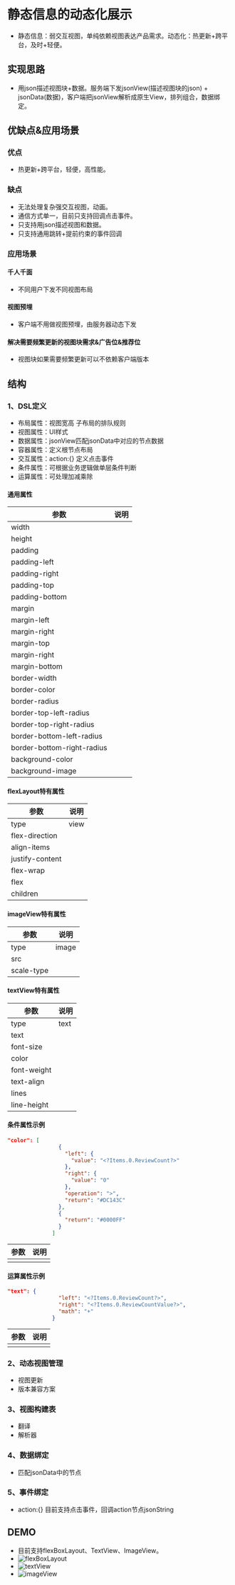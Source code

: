 # 静态信息的动态化展示

- 静态信息：弱交互视图，单纯依赖视图表达产品需求。动态化：热更新+跨平台，及时+轻便。

## 实现思路

- 用json描述视图块+数据。服务端下发jsonView(描述视图块的json) + jsonData(数据)，客户端把jsonView解析成原生View，排列组合，数据绑定。

## 优缺点&应用场景

### 优点
- 热更新+跨平台，轻便，高性能。

### 缺点 
- 无法处理复杂强交互视图，动画。
- 通信方式单一，目前只支持回调点击事件。
- 只支持用json描述视图和数据。
- 只支持通用跳转+提前约束的事件回调

### 应用场景

#### 千人千面
- 不同用户下发不同视图布局

#### 视图预埋
- 客户端不用做视图预埋，由服务器动态下发

#### 解决需要频繁更新的视图块需求&广告位&推荐位
- 视图块如果需要频繁更新可以不依赖客户端版本

## 结构

### 1、DSL定义
- 布局属性：视图宽高 子布局的排队规则
- 视图属性：UI样式
- 数据属性：jsonView匹配jsonData中对应的节点数据
- 容器属性：定义根节点布局
- 交互属性：action:{} 定义点击事件
- 条件属性：可根据业务逻辑做单层条件判断
- 运算属性：可处理加减乘除

#### 通用属性
| 参数 | 说明 |
| ------ | ------ |
| width | |
| height | |
| padding | |
| padding-left | |
| padding-right | |
| padding-top | |
| padding-bottom| |
| margin | |
| margin-left | |
| margin-right | |
| margin-top | |
| margin-right | |
| margin-bottom | |
| border-width | |
| border-color | |
| border-radius | |
| border-top-left-radius | |
| border-top-right-radius | |
| border-bottom-left-radius | |
| border-bottom-right-radius | |
| background-color | |
| background-image | |

#### flexLayout特有属性
| 参数 | 说明 |
| ------ | ------ |
| type | view |
| flex-direction | |
| align-items | |
| justify-content | |
| flex-wrap | |
| flex | |
| children | |

#### imageView特有属性
| 参数 | 说明 |
| ------ | ------ |
| type | image |
| src | |
| scale-type | |

#### textView特有属性
| 参数 | 说明 |
| ------ | ------ |
| type | text |
| text | |
| font-size | |
| color | |
| font-weight | |
| text-align | |
| lines | |
| line-height | |

#### 条件属性示例
```json
"color": [
                {
                  "left": {
                    "value": "<?Items.0.ReviewCount?>"
                  },
                  "right": {
                    "value": "0"
                  },
                  "operation": ">",
                  "return": "#DC143C"
                },
                {
                  "return": "#0000FF"
                }
              ]
```
| 参数 | 说明 |
| ------ | ------ |
|  | |

#### 运算属性示例
```json
"text": {
                "left": "<?Items.0.ReviewCount?>",
                "right": "<?Items.0.ReviewCountValue?>",
                "math": "+"
              }
```

| 参数 | 说明 |
| ------ | ------ |
|  | |

### 2、动态视图管理
- 视图更新
- 版本兼容方案

### 3、视图构建表
- 翻译
- 解析器

### 4、数据绑定
- <??> 匹配jsonData中的节点

### 5、事件绑定
- action:{} 目前支持点击事件，回调action节点jsonString

## DEMO

- 目前支持flexBoxLayout、TextView、ImageView。
- ![flexBoxLayout](flexbox_layout_demo.png)
- ![textView](textView_demo.png)
- ![imageView](imageView_demo.png)
